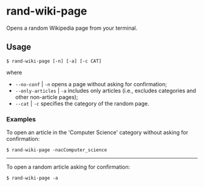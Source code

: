 # rand-wiki-page
Opens a random Wikipedia page from your terminal.

## Usage
```
$ rand-wiki-page [-n] [-a] [-c CAT]
```
where
- `--no-conf` | `-n` opens a page without asking for confirmation;
- `--only-articles` | `-a` includes only articles (i.e., excludes categories and other non-article pages);
- `--cat` | `-c` specifies the category of the random page.

### Examples
To open an article in the 'Computer Science' category without asking for confirmation:
```
$ rand-wiki-page -nacComputer_science
```
---
To open a random article asking for confirmation:
```
$ rand-wiki-page -a
```
